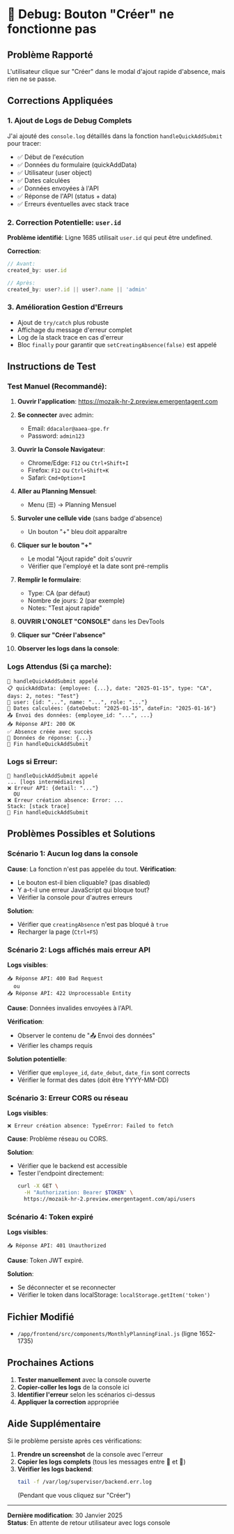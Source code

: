 # 🐛 Debug: Bouton "Créer" ne fonctionne pas

## Problème Rapporté
L'utilisateur clique sur "Créer" dans le modal d'ajout rapide d'absence, mais rien ne se passe.

## Corrections Appliquées

### 1. Ajout de Logs de Debug Complets
J'ai ajouté des `console.log` détaillés dans la fonction `handleQuickAddSubmit` pour tracer:
- ✅ Début de l'exécution
- ✅ Données du formulaire (quickAddData)
- ✅ Utilisateur (user object)
- ✅ Dates calculées
- ✅ Données envoyées à l'API
- ✅ Réponse de l'API (status + data)
- ✅ Erreurs éventuelles avec stack trace

### 2. Correction Potentielle: `user.id`
**Problème identifié**: Ligne 1685 utilisait `user.id` qui peut être undefined.

**Correction**:
```javascript
// Avant:
created_by: user.id

// Après:
created_by: user?.id || user?.name || 'admin'
```

### 3. Amélioration Gestion d'Erreurs
- Ajout de `try/catch` plus robuste
- Affichage du message d'erreur complet
- Log de la stack trace en cas d'erreur
- Bloc `finally` pour garantir que `setCreatingAbsence(false)` est appelé

## Instructions de Test

### Test Manuel (Recommandé):

1. **Ouvrir l'application**: https://mozaik-hr-2.preview.emergentagent.com

2. **Se connecter** avec admin:
   - Email: `ddacalor@aaea-gpe.fr`
   - Password: `admin123`

3. **Ouvrir la Console Navigateur**:
   - Chrome/Edge: `F12` ou `Ctrl+Shift+I`
   - Firefox: `F12` ou `Ctrl+Shift+K`
   - Safari: `Cmd+Option+I`

4. **Aller au Planning Mensuel**:
   - Menu (☰) → Planning Mensuel

5. **Survoler une cellule vide** (sans badge d'absence)
   - Un bouton "+" bleu doit apparaître

6. **Cliquer sur le bouton "+"**
   - Le modal "Ajout rapide" doit s'ouvrir
   - Vérifier que l'employé et la date sont pré-remplis

7. **Remplir le formulaire**:
   - Type: CA (par défaut)
   - Nombre de jours: 2 (par exemple)
   - Notes: "Test ajout rapide"

8. **OUVRIR L'ONGLET "CONSOLE"** dans les DevTools

9. **Cliquer sur "Créer l'absence"**

10. **Observer les logs dans la console**:

### Logs Attendus (Si ça marche):
```
🚀 handleQuickAddSubmit appelé
📋 quickAddData: {employee: {...}, date: "2025-01-15", type: "CA", days: 2, notes: "Test"}
👤 user: {id: "...", name: "...", role: "..."}
📅 Dates calculées: {dateDebut: "2025-01-15", dateFin: "2025-01-16"}
📤 Envoi des données: {employee_id: "...", ...}
📥 Réponse API: 200 OK
✅ Absence créée avec succès
📄 Données de réponse: {...}
🏁 Fin handleQuickAddSubmit
```

### Logs si Erreur:
```
🚀 handleQuickAddSubmit appelé
... [logs intermédiaires]
❌ Erreur API: {detail: "..."}
  OU
❌ Erreur création absence: Error: ...
Stack: [stack trace]
🏁 Fin handleQuickAddSubmit
```

## Problèmes Possibles et Solutions

### Scénario 1: Aucun log dans la console
**Cause**: La fonction n'est pas appelée du tout.
**Vérification**:
- Le bouton est-il bien cliquable? (pas disabled)
- Y a-t-il une erreur JavaScript qui bloque tout?
- Vérifier la console pour d'autres erreurs

**Solution**: 
- Vérifier que `creatingAbsence` n'est pas bloqué à `true`
- Recharger la page (`Ctrl+F5`)

### Scénario 2: Logs affichés mais erreur API
**Logs visibles**:
```
📥 Réponse API: 400 Bad Request
  ou
📥 Réponse API: 422 Unprocessable Entity
```

**Cause**: Données invalides envoyées à l'API.

**Vérification**:
- Observer le contenu de "📤 Envoi des données"
- Vérifier les champs requis

**Solution potentielle**:
- Vérifier que `employee_id`, `date_debut`, `date_fin` sont corrects
- Vérifier le format des dates (doit être YYYY-MM-DD)

### Scénario 3: Erreur CORS ou réseau
**Logs visibles**:
```
❌ Erreur création absence: TypeError: Failed to fetch
```

**Cause**: Problème réseau ou CORS.

**Solution**:
- Vérifier que le backend est accessible
- Tester l'endpoint directement:
  ```bash
  curl -X GET \
    -H "Authorization: Bearer $TOKEN" \
    https://mozaik-hr-2.preview.emergentagent.com/api/users
  ```

### Scénario 4: Token expiré
**Logs visibles**:
```
📥 Réponse API: 401 Unauthorized
```

**Cause**: Token JWT expiré.

**Solution**:
- Se déconnecter et se reconnecter
- Vérifier le token dans localStorage: `localStorage.getItem('token')`

## Fichier Modifié

- `/app/frontend/src/components/MonthlyPlanningFinal.js` (ligne 1652-1735)

## Prochaines Actions

1. **Tester manuellement** avec la console ouverte
2. **Copier-coller les logs** de la console ici
3. **Identifier l'erreur** selon les scénarios ci-dessus
4. **Appliquer la correction** appropriée

## Aide Supplémentaire

Si le problème persiste après ces vérifications:

1. **Prendre un screenshot** de la console avec l'erreur
2. **Copier les logs complets** (tous les messages entre 🚀 et 🏁)
3. **Vérifier les logs backend**:
   ```bash
   tail -f /var/log/supervisor/backend.err.log
   ```
   (Pendant que vous cliquez sur "Créer")

---

**Dernière modification**: 30 Janvier 2025  
**Status**: En attente de retour utilisateur avec logs console
